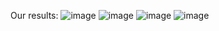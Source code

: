 
Our results:
![image](https://github.com/user-attachments/assets/f0b5916f-127c-4b2b-9e09-a35e8abac980)
![image](https://github.com/user-attachments/assets/7c8baa47-c98c-4d1c-b286-cfc6bc7845d9)
![image](https://github.com/user-attachments/assets/805c6682-b6c7-4b8c-a339-bd8cb9dcd0fd)
![image](https://github.com/user-attachments/assets/32af3e03-a086-46d7-b239-0b1f47f8ed79)
